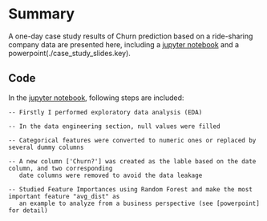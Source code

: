 # Summary
A one-day case study results of Churn prediction based on a ride-sharing company data are presented here, including a [jupyter notebook](./case_study.ipynb) and a powerpoint(./case_study_slides.key).

## Code 
In the [jupyter notebook](./case_study.ipynb), following steps are included:

    -- Firstly I performed exploratory data analysis (EDA)
  
    -- In the data engineering section, null values were filled 
  
    -- Categorical features were converted to numeric ones or replaced by several dummy columns
  
    -- A new column ['Churn?'] was created as the lable based on the date column, and two corresponding 
       date columns were removed to avoid the data leakage
  
    -- Studied Feature Importances using Random Forest and make the most important feature "avg_dist" as 
       an example to analyze from a business perspective (see [powerpoint] for detail)
